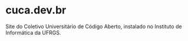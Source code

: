 # cuca.dev.br

Site do Coletivo Universitário de Código Aberto, instalado no Instituto de Informática da UFRGS.
